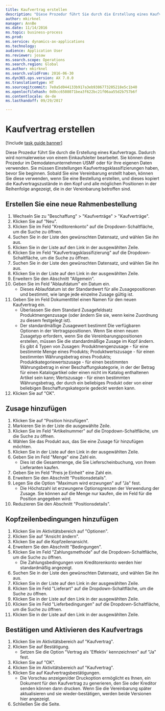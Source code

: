 ```yaml
--- 
title: Kaufvertrag erstellen
description: "Diese Prozedur führt Sie durch die Erstellung eines Kaufvertrags."
author: mkirknel
manager: AnnBe
ms.date: 11/14/2016
ms.topic: business-process
ms.prod: 
ms.service: dynamics-ax-applications
ms.technology: 
audience: Application User
ms.reviewer: josaw
ms.search.scope: Operations
ms.search.region: Global
ms.author: mkirknel
ms.search.validFrom: 2016-06-30
ms.dyn365.ops.version: AX 7.0.0
ms.translationtype: HT
ms.sourcegitcommit: 7e0a5d044133b917a3eb9386773205218e5c1b40
ms.openlocfilehash: 0d0cc6508071bea3f622bc21f06aa55d2b757b6f
ms.contentlocale: de-de
ms.lasthandoff: 09/29/2017

---
```

# <a name="create-a-purchase-agreement"></a>Kaufvertrag erstellen

[!include [task guide banner](../../includes/task-guide-banner.md)]

Diese Prozedur führt Sie durch die Erstellung eines Kaufvertrags. Dadurch wird normalerweise von einem Einkaufsleiter bearbeitet. Sie können diese Prozedur im Demodatenunternehmen USMF oder für Ihre eigenen Daten verwenden. Sie müssen Einstellungen Kaufvertragsklassifizierungen haben, bevor Sie beginnen. Sobald Sie eine Vereinbarung erstellt haben, können Sie diese verwenden, wenn Sie eine Bestellung erstellen, und dieses kopiert die Kaufvertragszustände in den Kopf und alle möglichen Positionen in der Reihenfolge angezeigt, die in der Vereinbarung betroffen sind.


## <a name="create-a-new-purchase-agreement"></a>Erstellen Sie eine neue Rahmenbestellung
1. Wechseln Sie zu "Beschaffung" > "Kaufverträge" > "Kaufverträge".
2. Klicken Sie auf "Neu".
3. Klicken Sie im Feld "Kreditorenkonto" auf die Dropdown-Schaltfläche, um die Suche zu öffnen.
4. Suchen Sie in der Liste den gewünschten Datensatz, und wählen Sie ihn aus.
5. Klicken Sie in der Liste auf den Link in der ausgewählten Zeile.
6. Klicken Sie im Feld "Kaufvertragsklassifizierung" auf die Dropdown-Schaltfläche, um die Suche zu öffnen.
7. Suchen Sie in der Liste den gewünschten Datensatz, und wählen Sie ihn aus.
8. Klicken Sie in der Liste auf den Link in der ausgewählten Zeile.
9. Erweitern Sie den Abschnitt "Allgemein".
10. Geben Sie im Feld "Ablaufdatum" ein Datum ein.
    * Dieses Ablaufdatum ist der Standardwert für alle Zusagepositionen und bestimmt, wie lange jede einzelne Zusage gültig ist.  
11. Geben Sie im Feld Dokumenttitel einen Namen für den neuen Kaufvertrag ein.
    * Überlassen Sie dem Standard Zusagefeldsatz Produktmengenzusage (oder ändern Sie sie, wenn keine Zuordnung zu diesem festgelegt ist).  
    * Der standardmäßige Zusagewert bestimmt Die verfügbaren Optionen in der Vertragspositionen. Wenn Sie einen neuen Zusagetyp erfordern, wenn Sie die Vereinbarungspositionen erstellen, müssen Sie die standardmäßige Zusage im Kopf ändern.  Es gibt 4 Typen von Zusagen: Produktmengenzusage - für eine bestimmte Menge eines Produkts; Produktwertszusage - für einen bestimmten Währungsbetrag eines Produkts; Produktkategoriewertszusage - für einen bestimmten Währungsbetrag in einer Beschaffungskategorie, in der der Betrag für einen Katalogartikel oder einen nicht im Katalog enthaltenen Artikel sein kann; Wertszusage - für einen bestimmten Währungsbetrag, der durch ein beliebiges Produkt oder von einer beliebigen Beschaffungskategorie gedeckt werden kann.  
12. Klicken Sie auf "OK".

## <a name="add-a-commitment"></a>Zusage hinzufügen
1. Klicken Sie auf "Position hinzufügen".
2. Markieren Sie in der Liste die ausgewählte Zeile.
3. Klicken Sie im Feld "Artikelnummer" auf die Dropdown-Schaltfläche, um die Suche zu öffnen.
4. Wählen Sie das Produkt aus, das Sie eine Zusage für hinzufügen möchten.
5. Klicken Sie in der Liste auf den Link in der ausgewählten Zeile.
6. Geben Sie im Feld "Menge" eine Zahl ein.
    * Dies ist die Gesamtmenge, die Sie Lieferscheinbuchung, von Ihrem Lieferanten kaufen.  
7. Geben Sie im Feld "Preis je Einheit" eine Zahl ein.
8. Erweitern Sie den Abschnitt "Positionsdetails".
9. Legen Sie die Option "Maximum wird erzwungen" auf "Ja" fest.
    * Die Höchstzahl ist erzwungene Optionsgrenzen der Verwendung der Zusage. Sie können auf die Menge nur kaufen, die im Feld für die Position angegeben wird.  
10. Reduzieren Sie den Abschnitt "Positionsdetails".

## <a name="add-header-conditions"></a>Kopfzeilenbedingungen hinzufügen
1. Klicken Sie im Aktivitätsbereich auf "Optionen".
2. Klicken Sie auf "Ansicht ändern".
3. Klicken Sie auf die Kopfzeilenansicht.
4. Erweitern Sie den Abschnitt "Bedingungen".
5. Klicken Sie im Feld "Zahlungsmethode" auf die Dropdown-Schaltfläche, um die Suche zu öffnen.
    * Die Zahlungsbedingungen vom Kreditorenkonto werden hier standardmäßig angezeigt.       
6. Suchen Sie in der Liste den gewünschten Datensatz, und wählen Sie ihn aus.
7. Klicken Sie in der Liste auf den Link in der ausgewählten Zeile.
8. Klicken Sie im Feld "Lieferart" auf die Dropdown-Schaltfläche, um die Suche zu öffnen.
9. Klicken Sie in der Liste auf den Link in der ausgewählten Zeile.
10. Klicken Sie im Feld "Lieferbedingungen" auf die Dropdown-Schaltfläche, um die Suche zu öffnen.
11. Klicken Sie in der Liste auf den Link in der ausgewählten Zeile.

## <a name="confirm-and-activate-the-agreement"></a>Bestätigen und Aktivieren des Kaufvertrags
1. Klicken Sie im Aktivitätsbereich auf "Kaufvertrag".
2. Klicken Sie auf Bestätigung.
    * Setzen Sie die Option "Vertrag als 'Effektiv' kennzeichnen" auf "Ja" fest.  
3. Klicken Sie auf "OK".
4. Klicken Sie im Aktivitätsbereich auf "Kaufvertrag".
5. Klicken Sie auf Kaufvertragsbestätigungen.
    * Die Vorschau anzeigen/der Druckoption ermöglicht es Ihnen, ein Dokument für den Kaufvertrag zu generieren, den Sie oder Kreditor senden können dann drucken. Wenn Sie die Vereinbarung später aktualisieren und sie wieder-bestätigen, werden beide Versionen hier angezeigt.  
6. Schließen Sie die Seite.


